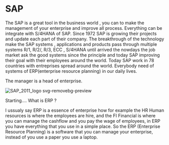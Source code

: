 # SAP 
The SAP is a great tool in the business world , you can to make the management of your enterprise and improve all process. Everything can be integrate with S/4HANA of SAP. Since 1972 SAP is growing their projects and update each part of their company. The breakthrough of the technology make the SAP systems , applications and products pass through multiple systems  R/1, R/2/, R/3, ECC , S/4HANA until arrived the nowdays the job market ask the good systems since the principle and today SAP improving their goal with their employees around the world. Today SAP work in 78 countries with entreprises spread around the world.
Everybody need of systems of ERP(enterprise resource planning) in our daily lives.

The manager is a head of enterprise.

![SAP_2011_logo svg-removebg-preview](https://github.com/Coradello/SAP-easyacess/assets/124813595/0aebc80f-70ab-431e-980b-e1b66c7ded46)

Starting.... What is ERP ?

I ussualy say ERP is a essence of enterprise how for example the HR Human resources is where the employees are hire, and the FI Financial is where you can manage the cashflow and you pay the wage of employees, in ERP you have everything that you use in a simple place. So the ERP (Enterprise Resource Planning) is a software that you can manage your enterprise, instead of you use a paper you use a laptop.
